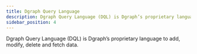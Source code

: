 ```yaml
---
title: Dgraph Query Language
description: Dgraph Query Language (DQL) is Dgraph’s proprietary language to add, modify, delete and fetch data.
sidebar_position: 4
---
```


Dgraph Query Language (DQL) is Dgraph’s proprietary language to add, modify, delete and fetch data.

